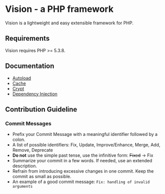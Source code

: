 # Vision - a PHP framework

Vision is a lightweight and easy extensible framework for PHP.


## Requirements

Vision requires PHP >= 5.3.8.


## Documentation

*  [Autoload](/docs/autoload.md)
*  [Cache](/docs/cache.md)
*  [Crypt](/docs/crypt.md)
*  [Dependency Injection](/docs/dependency-injection.md)


## Contribution Guideline

### Commit Messages

*  Prefix your Commit Message with a meaningful identifier followed by a colon.
*  A list of possible identifiers: Fix, Update, Improve/Enhance, Merge, Add, Remove, Deprecate
*  **Do not** use the simple past tense, use the infinitive form: ~~Fixed~~ -> Fix
*  Summarize your commit in a few words. If needed, use an extended description.
*  Refrain from introducing excessive changes in one commit. Keep the commit as small as possible.
*  An example of a good commit message: `Fix: handling of invalid arguments`